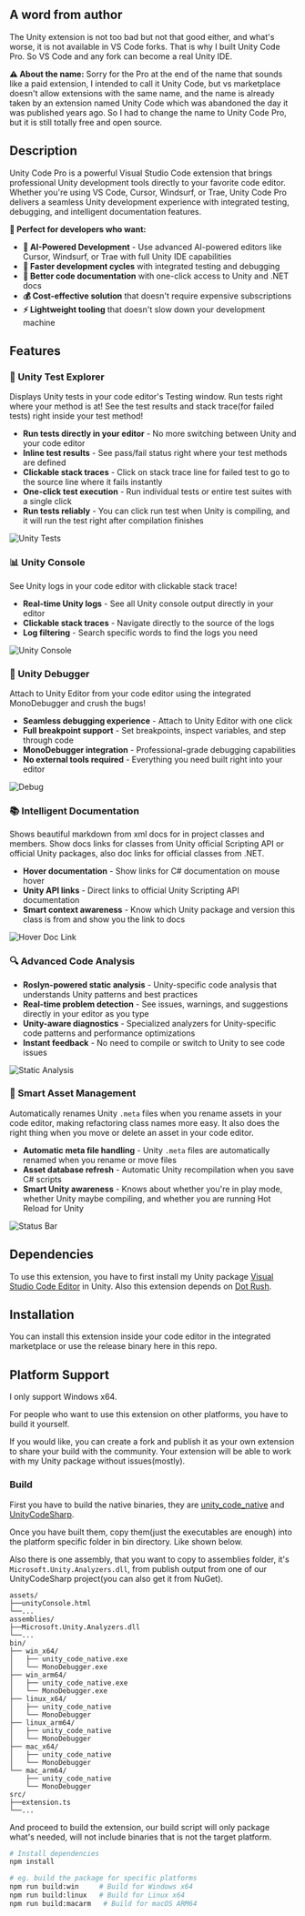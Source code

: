 ## A word from author
The Unity extension is not too bad but not that good either, and what's worse, it is not available in VS Code forks. That is why I built Unity Code Pro. So VS Code and any fork can become a real Unity IDE.

**⚠️ About the name:** Sorry for the Pro at the end of the name that sounds like a paid extension, I intended to call it Unity Code, but vs marketplace doesn't allow extensions with the same name, and the name is already taken by an extension named Unity Code which was abandoned the day it was published years ago. So I had to change the name to Unity Code Pro, but it is still totally free and open source.

## Description

Unity Code Pro is a powerful Visual Studio Code extension that brings professional Unity development tools directly to your favorite code editor. Whether you're using VS Code, Cursor, Windsurf, or Trae, Unity Code Pro delivers a seamless Unity development experience with integrated testing, debugging, and intelligent documentation features.

**🎯 Perfect for developers who want:**
- **🤖 AI-Powered Development** - Use advanced AI-powered editors like Cursor, Windsurf, or Trae with full Unity IDE capabilities
- **🚀 Faster development cycles** with integrated testing and debugging
- **📖 Better code documentation** with one-click access to Unity and .NET docs
- **💰 Cost-effective solution** that doesn't require expensive subscriptions
- **⚡ Lightweight tooling** that doesn't slow down your development machine

## Features

### 🧪 Unity Test Explorer
Displays Unity tests in your code editor's Testing window. Run tests right where your method is at! See the test results and stack trace(for failed tests) right inside your test method!

- **Run tests directly in your editor** - No more switching between Unity and your code editor
- **Inline test results** - See pass/fail status right where your test methods are defined
- **Clickable stack traces** - Click on stack trace line for failed test to go to the source line where it fails instantly
- **One-click test execution** - Run individual tests or entire test suites with a single click
- **Run tests reliably** - You can click run test when Unity is compiling, and it will run the test right after compilation finishes

![Unity Tests](./assets/Run%20Unity%20Tests%20In%20Trae.png)

### 📊 Unity Console
See Unity logs in your code editor with clickable stack trace!

- **Real-time Unity logs** - See all Unity console output directly in your editor
- **Clickable stack traces** - Navigate directly to the source of the logs
- **Log filtering** - Search specific words to find the logs you need

![Unity Console](./assets/Unity%20Console.png)

### 🐛 Unity Debugger
Attach to Unity Editor from your code editor using the integrated MonoDebugger and crush the bugs!

- **Seamless debugging experience** - Attach to Unity Editor with one click
- **Full breakpoint support** - Set breakpoints, inspect variables, and step through code
- **MonoDebugger integration** - Professional-grade debugging capabilities
- **No external tools required** - Everything you need built right into your editor

![Debug](./assets/Debug%20in%20Trae.png)

### 📚 Intelligent Documentation
Shows beautiful markdown from xml docs for in project classes and members. Show docs links for classes from Unity official Scripting API or official Unity packages, also doc links for official classes from .NET.

- **Hover documentation** - Show links for C# documentation on mouse hover
- **Unity API links** - Direct links to official Unity Scripting API documentation
- **Smart context awareness** - Know which Unity package and version this class is from and show you the link to docs

![Hover Doc Link](./assets/Hover%20Doc%20Link.png)

### 🔍 Advanced Code Analysis
- **Roslyn-powered static analysis** - Unity-specific code analysis that understands Unity patterns and best practices
- **Real-time problem detection** - See issues, warnings, and suggestions directly in your editor as you type
- **Unity-aware diagnostics** - Specialized analyzers for Unity-specific code patterns and performance optimizations
- **Instant feedback** - No need to compile or switch to Unity to see code issues

![Static Analysis](./assets/Static%20Analysis.png)

### 🔄 Smart Asset Management
Automatically renames Unity `.meta` files when you rename assets in your code editor, making refactoring class names more easy. It also does the right thing when you move or delete an asset in your code editor.

- **Automatic meta file handling** - Unity `.meta` files are automatically renamed when you rename or move files
- **Asset database refresh** - Automatic Unity recompilation when you save C# scripts
- **Smart Unity awareness** - Knows about whether you're in play mode, whether Unity maybe compiling, and whether you are running Hot Reload for Unity

![Status Bar](./assets/Status%20Bar.png)

## Dependencies
To use this extension, you have to first install my Unity package [Visual Studio Code Editor](https://github.com/hackerzhuli/com.hackerzhuli.code) in Unity. Also this extension depends on [Dot Rush](https://github.com/JaneySprings/DotRush).

## Installation
You can install this extension inside your code editor in the integrated marketplace or use the release binary here in this repo.

## Platform Support
I only support Windows x64.

For people who want to use this extension on other platforms, you have to build it yourself.

If you would like, you can create a fork and publish it as your own extension to share your build with the community. Your extension will be able to work with my Unity package without issues(mostly).

### Build
First you have to build the native binaries, they are [unity_code_native](https://github.com/hackerzhuli/unity_code_native) and [UnityCodeSharp](https://github.com/hackerzhuli/UnityCodeSharp).

Once you have built them, copy them(just the executables are enough) into the platform specific folder in bin directory. Like shown below.

Also there is one assembly, that you want to copy to assemblies folder, it's `Microsoft.Unity.Analyzers.dll`, from publish output from one of our UnityCodeSharp project(you can also get it from NuGet).

```
assets/
├──unityConsole.html
└──...
assemblies/
├──Microsoft.Unity.Analyzers.dll
└──...
bin/
├── win_x64/
│   ├── unity_code_native.exe
│   └── MonoDebugger.exe
├── win_arm64/
│   ├── unity_code_native.exe
│   └── MonoDebugger.exe
├── linux_x64/
│   ├── unity_code_native
│   └── MonoDebugger
├── linux_arm64/
│   ├── unity_code_native
│   └── MonoDebugger
├── mac_x64/
│   ├── unity_code_native
│   └── MonoDebugger
└── mac_arm64/
    ├── unity_code_native
    └── MonoDebugger
src/
├──extension.ts
└──...
```

And proceed to build the extension, our build script will only package what's needed, will not include binaries that is not the target platform.

``` bash
# Install dependencies
npm install

# eg. build the package for specific platforms
npm run build:win     # Build for Windows x64
npm run build:linux   # Build for Linux x64
npm run build:macarm   # Build for macOS ARM64
```
